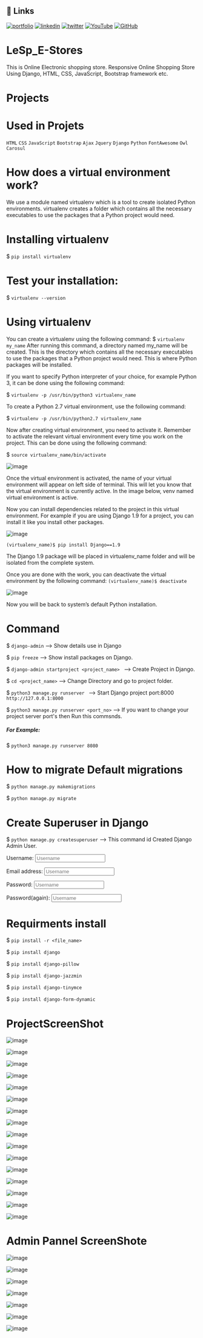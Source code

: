 ## 🔗 Links

[![portfolio](https://img.shields.io/badge/my_portfolio-1dcf57?style=for-the-badge&logo=ko-fi&logoColor=white)](https://amrit-giri.com.np/)
[![linkedin](https://img.shields.io/badge/linkedin-0A66C2?style=for-the-badge&logo=linkedin&logoColor=white)](https://www.linkedin.com/in/amrit-giri-6a2500198/)
[![twitter](https://img.shields.io/badge/twitter-1DA1F2?style=for-the-badge&logo=twitter&logoColor=white)](https://twitter.com/AmritGi56713133)
[![YouTube](https://img.shields.io/badge/youtube-ffffff?style=for-the-badge&logo=youtube&logoColor=red)](https://m.youtube.com/channel/UCVme0WEkXsjIUJXMQPx_iHA?sub_confirmation=1)
[![GitHub](https://img.shields.io/badge/github-ffffff?style=for-the-badge&logo=github&logoColor=black)](https://github.com/Amrit-Giri/)


# LeSp_E-Stores
This is Online Electronic shopping store. Responsive Online Shopping Store Using Django, HTML, CSS, JavaScript, Bootstrap framework etc.

# Projects

# Used in Projets
`HTML` `CSS` `JavaScript` `Bootstrap` `Ajax` `Jquery` `Django` `Python` `FontAwesome` `Owl Carosul`

# How does a virtual environment work?

We use a module named virtualenv which is a tool to create isolated Python environments. virtualenv creates a folder which contains all the necessary executables to use the packages that a Python project would need.

# Installing virtualenv
$ `pip install virtualenv`
# Test your installation:
$ `virtualenv --version`
# Using virtualenv
You can create a virtualenv using the following command:
$ `virtualenv my_name`
After running this command, a directory named my_name will be created. This is the directory which contains all the necessary executables to use the packages that a Python project would need. This is where Python packages will be installed.

If you want to specify Python interpreter of your choice, for example Python 3, it can be done using the following command:

$ `virtualenv -p /usr/bin/python3 virtualenv_name`

To create a Python 2.7 virtual environment, use the following command:

$ `virtualenv -p /usr/bin/python2.7 virtualenv_name`

Now after creating virtual environment, you need to activate it. Remember to activate the relevant virtual environment every time you work on the project. This can be done using the following command:

$ `source virtualenv_name/bin/activate`

![image](https://user-images.githubusercontent.com/85377404/169666037-24f28de7-9029-45cb-8c2b-c7c55cee8c12.png)

Once the virtual environment is activated, the name of your virtual environment will appear on left side of terminal. This will let you know that the virtual environment is currently active. In the image below, venv named virtual environment is active.

Now you can install dependencies related to the project in this virtual environment. For example if you are using Django 1.9 for a project, you can install it like you install other packages.

![image](https://user-images.githubusercontent.com/85377404/169666065-9fb5f5fe-e720-4921-bbb5-28262875dc05.png)

`(virtualenv_name)$ pip install Django==1.9`

The Django 1.9 package will be placed in virtualenv_name folder and will be isolated from the complete system.

Once you are done with the work, you can deactivate the virtual environment by the following command:
`(virtualenv_name)$ deactivate`

![image](https://user-images.githubusercontent.com/85377404/169666096-aebd8ee4-d600-4f49-8dac-897b88ab9295.png)

Now you will be back to system’s default Python installation.

# Command

$ `django-admin` --> Show details use in Django

$ `pip freeze` --> Show install  packages on Django.

$ `django-admin startproject <project_name> ` --> Create Project in Django.

$ `cd <project_name>` --> Change Directory and go to project folder.

$ `python3 manage.py runserver ` --> Start Django project port:8000 `http://127.0.0.1:8000`

$ `python3 manage.py runserver <port_no>` --> If you want to change your project server port's  then Run this commsnds.
##### For Example:
$ `python3 manage.py runserver 8080`

# How to migrate Default migrations
$ `python manage.py makemigrations`

$ `python manage.py migrate`

# Create Superuser in Django
$ `python manage.py createsuperuser` --> This command id Created Django Admin User.

Username: <input type="text" placeholder="Username"/>

Email address: <input type="email" placeholder="Username"/>

Password: <input type="password" placeholder="Username"/>

Password(again): <input type="password" placeholder="Username"/>

# Requirments install
$ `pip install -r <file_name> `

$ `pip install django`

$ `pip install django-pillow`

$ `pip install django-jazzmin`

$ `pip install django-tinymce`

$ `pip install django-form-dynamic`



# ProjectScreenShot 

![image](https://user-images.githubusercontent.com/85377404/169668675-40e42e09-898b-4f85-b806-91ac1205c51d.png)

![image](https://user-images.githubusercontent.com/85377404/169668683-73a2044f-ad52-48d8-b4f4-b48d329e4265.png)

![image](https://user-images.githubusercontent.com/85377404/169668691-63d8d07f-7044-4ca2-a37d-c83580f9764d.png)

![image](https://user-images.githubusercontent.com/85377404/169668658-fb92867f-085f-4555-8d15-5b4478ca4258.png)

![image](https://user-images.githubusercontent.com/85377404/169668740-79e6b01a-98b0-47c2-9e07-d6b7bf16dc3c.png)

![image](https://user-images.githubusercontent.com/85377404/169668745-abe317be-5c68-49ee-a406-4b49da8b0e10.png)

![image](https://user-images.githubusercontent.com/85377404/169668795-d2f1c649-0dd2-4a68-80d6-c275a1171742.png)

![image](https://user-images.githubusercontent.com/85377404/169668812-691d7339-1832-429d-ba1a-98d5759c3501.png)

![image](https://user-images.githubusercontent.com/85377404/169668836-c932e2bf-4f31-4ba6-9ed4-580c37daa8fa.png)

![image](https://user-images.githubusercontent.com/85377404/169668848-e371d80c-94e6-48ca-91a3-fe6d50edc9ef.png)

![image](https://user-images.githubusercontent.com/85377404/169668856-30353c2d-aa11-493a-a98a-6938e45ca6ac.png)

![image](https://user-images.githubusercontent.com/85377404/169668874-78ac914f-1840-4f3a-9fa8-c3c122de04e4.png)

![image](https://user-images.githubusercontent.com/85377404/169668880-c5bbd4d4-fb25-4bc6-b86d-40489a3b2f16.png)

![image](https://user-images.githubusercontent.com/85377404/169668882-7e7000bb-ee9d-401b-abdb-91624935b596.png)

![image](https://user-images.githubusercontent.com/85377404/169668891-0a7146fa-e3c0-444a-b8c8-2d30b6400163.png)

![image](https://user-images.githubusercontent.com/85377404/169668901-b7646929-bfa2-4f4f-b0ff-900bdafd0da0.png)

# Admin Pannel ScreenShote

![image](https://user-images.githubusercontent.com/85377404/169668925-ab8adce5-13dc-4bf6-bd49-afb31c69f65e.png)

![image](https://user-images.githubusercontent.com/85377404/169668943-1a0c71b1-0225-4463-8683-d6161f684e7c.png)

![image](https://user-images.githubusercontent.com/85377404/169668948-eed438be-df82-432d-bceb-5b00c5b91135.png)

![image](https://user-images.githubusercontent.com/85377404/169668960-570be13f-b196-4397-add5-970bd865c293.png)

![image](https://user-images.githubusercontent.com/85377404/169668969-c414727a-2403-4e6d-b7e9-1948f88b26c0.png)

![image](https://user-images.githubusercontent.com/85377404/169669081-72a8120b-b56e-4d51-9a15-3abe6f04ca85.png)

![image](https://user-images.githubusercontent.com/85377404/169669092-6d462169-2f61-4425-bdcd-1832095db16a.png)


